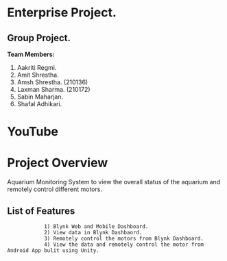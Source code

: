 <!-- @format -->

# Enterprise Project.

## Group Project.

**Team Members:**

1. Aakriti Regmi.
2. Amit Shrestha.
3. Amsh Shrestha. (210136)
4. Laxman Sharma. (210172)
5. Sabin Maharjan.
6. Shafal Adhikari.

# YouTube

# Project Overview

Aquarium Monitoring System to view the overall status of the aquarium and remotely control different motors.

## List of Features

                1) Blynk Web and Mobile Dashboard.
                2) View data in Blynk Dashbaord.
                3) Remotely control the motors from Blynk Dashboard.
                4) View the data and remotely control the motor from Android App bulit using Unity.
